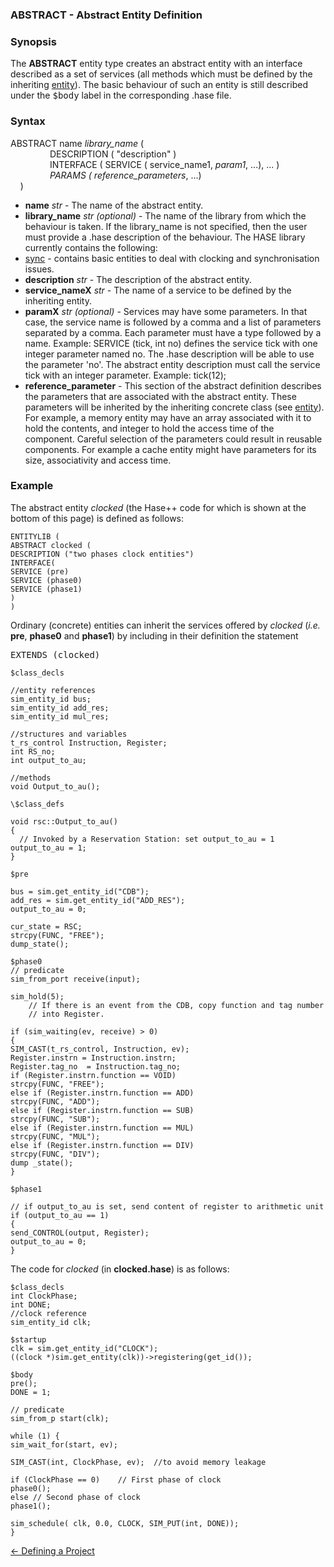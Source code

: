 ###  ABSTRACT - Abstract Entity Definition

### Synopsis

The **ABSTRACT** entity type creates an abstract entity with an interface described as a set of services (all methods which must be defined by the inheriting [entity](<entity.md>)).  The basic behaviour of such an entity is still described under the <tt>\$body</tt> label in the corresponding .hase file.

### Syntax


ABSTRACT name *library_name* (  
&nbsp; &nbsp; &nbsp; &nbsp; &nbsp; &nbsp; &nbsp; &nbsp; DESCRIPTION ( "description" )  
&nbsp; &nbsp; &nbsp; &nbsp; &nbsp; &nbsp; &nbsp; &nbsp; INTERFACE ( SERVICE ( service_name1, *param1*, ...), ... )  
&nbsp; &nbsp; &nbsp; &nbsp; &nbsp; &nbsp; &nbsp; &nbsp; *PARAMS ( reference\_parameters*, ...)  
&nbsp; &nbsp;	)  

- **name** *str* - The name of the abstract entity.
- **library_name** *str (optional)* - The name of the library from which the behaviour is taken. If the library_name is not specified, then the user must provide a .hase description of the behaviour.  The HASE library currently contains the following:
 - [sync](<synclib.md>) - contains basic entities to deal with clocking and synchronisation issues.
- **description** *str* - The description of the abstract entity.
-  **service_nameX** *str* - The name of a service to be defined by the inheriting entity.
- **paramX** *str (optional)* - Services may have some parameters. In that case, the service name is followed by a comma and a list of parameters separated by a comma. Each parameter must have a type followed by a name. Example: SERVICE (tick, int no) defines the service tick with one integer parameter named no. The .hase description will be able to use the parameter 'no'.  The abstract entity description must call the service tick with an integer parameter. Example: tick(12);
- **reference_parameter** - This section of the abstract definition describes the parameters that are associated with the abstract entity. These parameters will be inherited by the inheriting concrete class (see [entity](<entity.md>)).  For example, a memory entity may have an array associated with it to hold the contents, and integer to hold the access time of the component. Careful selection of the parameters could result in reusable components.  For example a cache entity might have parameters for its size, associativity and access time.

### Example

The abstract entity *clocked* (the Hase++ code for which is shown at the bottom of this page) is defined as follows:

```
ENTITYLIB (
ABSTRACT clocked (
DESCRIPTION ("two phases clock entities")
INTERFACE(
SERVICE (pre)
SERVICE (phase0)
SERVICE (phase1)
)
)

```

Ordinary (concrete) entities can inherit the services offered by *clocked* (*i.e.* **pre**, **phase0** and **phase1**) by including in their definition the statement

<tt> EXTENDS (clocked)</tt>

```
$class_decls  

//entity references  
sim_entity_id bus;  
sim_entity_id add_res;  
sim_entity_id mul_res;

//structures and variables  
t_rs_control Instruction, Register;  
int RS_no;  
int output_to_au;

//methods  
void Output_to_au();

\$class_defs

void rsc::Output_to_au()
{
  // Invoked by a Reservation Station: set output_to_au = 1  
output_to_au = 1;
}

$pre

bus = sim.get_entity_id("CDB");
add_res = sim.get_entity_id("ADD_RES");
output_to_au = 0;

cur_state = RSC;
strcpy(FUNC, "FREE");
dump_state();

$phase0
// predicate
sim_from_port receive(input);

sim_hold(5);
	// If there is an event from the CDB, copy function and tag number
	// into Register.

if (sim_waiting(ev, receive) > 0)
{
SIM_CAST(t_rs_control, Instruction, ev);  
Register.instrn = Instruction.instrn;  
Register.tag_no  = Instruction.tag_no;  
if (Register.instrn.function == VOID)  
strcpy(FUNC, "FREE");  
else if (Register.instrn.function == ADD)  
strcpy(FUNC, "ADD");  
else if (Register.instrn.function == SUB)  
strcpy(FUNC, "SUB");  
else if (Register.instrn.function == MUL)  
strcpy(FUNC, "MUL");  
else if (Register.instrn.function == DIV)  
strcpy(FUNC, "DIV");  
dump _state();  
}

$phase1

// if output_to_au is set, send content of register to arithmetic unit  
if (output_to_au == 1)  
{  
send_CONTROL(output, Register);  
output_to_au = 0;  
}
```

The code for *clocked* (in **clocked.hase**) is as follows:

```
$class_decls
int ClockPhase;
int DONE;
//clock reference
sim_entity_id clk;

$startup
clk = sim.get_entity_id("CLOCK");
((clock *)sim.get_entity(clk))->registering(get_id());

$body
pre();
DONE = 1;

// predicate
sim_from_p start(clk);

while (1) {
sim_wait_for(start, ev);

SIM_CAST(int, ClockPhase, ev);	//to avoid memory leakage

if (ClockPhase == 0)	// First phase of clock
phase0();
else // Second phase of clock
phase1();

sim_schedule( clk, 0.0, CLOCK, SIM_PUT(int, DONE));
}
```

[<- Defining a Project](<project.md>)
